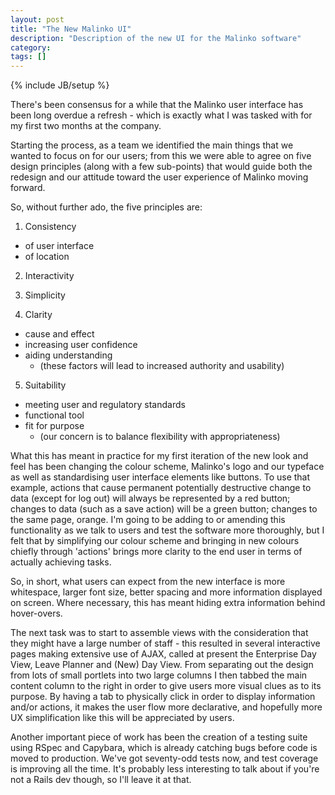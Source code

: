```yaml
---
layout: post
title: "The New Malinko UI"
description: "Description of the new UI for the Malinko software"
category: 
tags: []
---
```

{% include JB/setup %}

There's been consensus for a while that the Malinko user interface has been long overdue a refresh - which is exactly what I was tasked with for my first two months at the company.

Starting the process, as a team we identified the main things that we wanted to focus on for our users; from this we were able to agree on five design principles (along with a few sub-points) that would guide both the redesign and our attitude toward the user experience of Malinko moving forward. 

So, without further ado, the five principles are: 

1. Consistency
  - of user interface
  - of location

2. Interactivity

3. Simplicity

4. Clarity
  - cause and effect
  - increasing user confidence
  - aiding understanding
    - (these factors will lead to increased authority and usability)

5. Suitability 
  - meeting user and regulatory standards
  - functional tool
  - fit for purpose
    - (our concern is to balance flexibility with appropriateness)

What this has meant in practice for my first iteration of the new look and feel has been changing the colour scheme, Malinko's logo and our typeface as well as standardising user interface elements like buttons. To use that example, actions that cause permanent potentially destructive change to data (except for log out) will always be represented by a red button; changes to data (such as a save action) will be a green button; changes to the same page, orange. I'm going to be adding to or amending this functionality as we talk to users and test the software more thoroughly, but I felt that by simplifying our colour scheme and bringing in new colours chiefly through 'actions' brings more clarity to the end user in terms of actually achieving tasks. 

So, in short, what users can expect from the new interface is more whitespace, larger font size, better spacing and more information displayed on screen. Where necessary, this has meant hiding extra information behind hover-overs.

The next task was to start to assemble views with the consideration that they might have a large number of staff - this resulted in several interactive pages making extensive use of AJAX, called at present the Enterprise Day View, Leave Planner and (New) Day View. From separating out the design from lots of small portlets into two large columns I then tabbed the main content column to the right in order to give users more visual clues as to its purpose. By having a tab to physically click in order to display information and/or actions, it makes the user flow more declarative, and hopefully more UX simplification like this will be appreciated by users. 

Another important piece of work has been the creation of a testing suite using RSpec and Capybara, which is already catching bugs before code is moved to production. We've got seventy-odd tests now, and test coverage is improving all the time. It's probably less interesting to talk about if you're not a Rails dev though, so I'll leave it at that.  